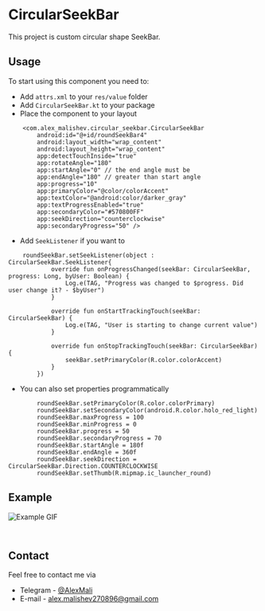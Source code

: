 # CircularSeekBar
This project is custom circular shape SeekBar.

## Usage
To start using this component you need to:
* Add `attrs.xml` to your `res/value` folder
* Add `CircularSeekBar.kt` to your package
* Place the component to your layout
```
    <com.alex_malishev.circular_seekbar.CircularSeekBar
        android:id="@+id/roundSeekBar4"
        android:layout_width="wrap_content"
        android:layout_height="wrap_content"
        app:detectTouchInside="true"        
        app:rotateAngle="180" 
        app:startAngle="0" // the end angle must be
        app:endAngle="180" // greater than start angle
        app:progress="10"
        app:primaryColor="@color/colorAccent"
        app:textColor="@android:color/darker_gray"
        app:textProgressEnabled="true"
        app:secondaryColor="#570800FF"
        app:seekDirection="counterclockwise"
        app:secondaryProgress="50" />
```
* Add `SeekListener` if you want to
```
    roundSeekBar.setSeekListener(object : CircularSeekBar.SeekListener{
            override fun onProgressChanged(seekBar: CircularSeekBar, progress: Long, byUser: Boolean) {
                Log.e(TAG, "Progress was changed to $progress. Did user change it? - $byUser")
            }

            override fun onStartTrackingTouch(seekBar: CircularSeekBar) {
                Log.e(TAG, "User is starting to change current value")
            }

            override fun onStopTrackingTouch(seekBar: CircularSeekBar) {
                seekBar.setPrimaryColor(R.color.colorAccent)
            }
        })
```
* You can also set properties programmatically
```
        roundSeekBar.setPrimaryColor(R.color.colorPrimary)
        roundSeekBar.setSecondaryColor(android.R.color.holo_red_light)
        roundSeekBar.maxProgress = 100
        roundSeekBar.minProgress = 0
        roundSeekBar.progress = 50
        roundSeekBar.secondaryProgress = 70
        roundSeekBar.startAngle = 180f
        roundSeekBar.endAngle = 360f
        roundSeekBar.seekDirection = CircularSeekBar.Direction.COUNTERCLOCKWISE
        roundSeekBar.setThumb(R.mipmap.ic_launcher_round)
```
## Example
![Example GIF](https://drive.google.com/u/0/uc?id=16U1IQchxXvvzMEQ89dkgg0C6ZA3GqFFf&export=download)
```
 
````

## Contact
Feel free to contact me via
* Telegram - [@AlexMali](https://t.me/AlexMali)
* E-mail - [alex.malishev270896@gmail.com](mailto:alex.malishev270896@gmail.com)
